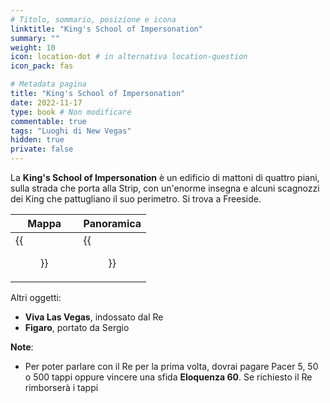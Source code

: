 ```yaml
---
# Titolo, sommario, posizione e icona
linktitle: "King's School of Impersonation"
summary: ""
weight: 10
icon: location-dot # in alternativa location-question
icon_pack: fas

# Metadata pagina
title: "King's School of Impersonation"
date: 2022-11-17
type: book # Non modificare
commentable: true
tags: "Luoghi di New Vegas"
hidden: true
private: false
---
```


<div class="fnv">

La **King's School of Impersonation** è un edificio di mattoni di quattro piani, sulla strada che porta alla Strip, con un'enorme insegna e alcuni scagnozzi dei King che pattugliano il suo perimetro. Si trova a Freeside.

| Mappa | Panoramica |
| ----- | ---------- |
| {{<figure src="fnv/King's_School_of_Impersonation_map.webp">}}      |  {{<figure src="fnv/The_Kings.webp">}}          | 


Altri oggetti:
- **Viva Las Vegas**, indossato dal Re
- **Figaro**, portato da Sergio

**Note**:
- Per poter parlare con il Re per la prima volta, dovrai pagare Pacer 5, 50 o 500 tappi oppure vincere una sfida **Eloquenza 60**. Se richiesto il Re rimborserà i tappi

</div>

